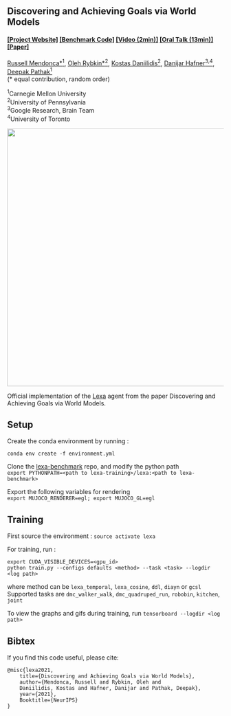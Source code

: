 ## Discovering and Achieving Goals via World Models

####  [[Project Website]](https://orybkin.github.io/lexa/) [[Benchmark Code]](https://www.youtube.com/watch?v=LnZj2lZYD3k) [[Video (2min)]](https://www.youtube.com/watch?v=LnZj2lZYD3k) [[Oral Talk (13min)]](https://www.youtube.com/watch?v=4FcbqixiFXw) [[Paper]](https://orybkin.github.io/lexa/resources/paper.pdf)
[Russell Mendonca*<sup>1</sup>](https://www.youtube.com/watch?v=4FcbqixiFXw&feature=emb_logo), [Oleh Rybkin*<sup>2</sup>](https://www.seas.upenn.edu/~oleh/), [Kostas Daniilidis<sup>2</sup>](http://www.cis.upenn.edu/~kostas/), [Danijar Hafner<sup>3,4</sup>](https://danijar.com/), [Deepak Pathak<sup>1</sup>](https://www.cs.cmu.edu/~dpathak/)<br/>
(&#42; equal contribution, random order)

<sup>1</sup>Carnegie Mellon University </br> 
<sup>2</sup>University of Pennsylvania </br>
<sup>3</sup>Google Research, Brain Team </br> 
<sup>4</sup>University of Toronto </br> 

<img src="https://russellmendonca.github.io/data/lexa-method.gif" width="600">

Official implementation of the [Lexa](https://orybkin.github.io/lexa/) agent from the paper Discovering and Achieving Goals via World Models.

## Setup

Create the conda environment by running : 

```
conda env create -f environment.yml
```

Clone the [lexa-benchmark][lexa-bench-repo] repo, and modify the python path   
`export PYTHONPATH=<path to lexa-training>/lexa:<path to lexa-benchmark>`  

Export the following variables for rendering  
`export MUJOCO_RENDERER=egl; export MUJOCO_GL=egl`

[lexa-bench-repo]: https://github.com/lexa-agent/lexa-benchmark

## Training

First source the environment : `source activate lexa`

For training, run : 

```
export CUDA_VISIBLE_DEVICES=<gpu_id>  
python train.py --configs defaults <method> --task <task> --logdir <log path>
```
where method can be `lexa_temporal`, `lexa_cosine`, `ddl`, `diayn` or `gcsl`   
Supported tasks are `dmc_walker_walk`, `dmc_quadruped_run`, `robobin`, `kitchen`, `joint`

To view the graphs and gifs during training, run `tensorboard --logdir <log path>`


## Bibtex
If you find this code useful, please cite:

```
@misc{lexa2021,
    title={Discovering and Achieving Goals via World Models},
    author={Mendonca, Russell and Rybkin, Oleh and
    Daniilidis, Kostas and Hafner, Danijar and Pathak, Deepak},
    year={2021},
    Booktitle={NeurIPS}
}
```
